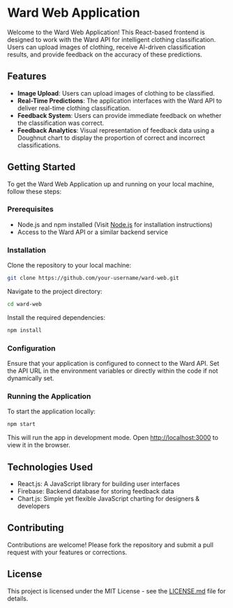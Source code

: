 
# Ward Web Application

Welcome to the Ward Web Application! This React-based frontend is designed to work with the Ward API for intelligent clothing classification. Users can upload images of clothing, receive AI-driven classification results, and provide feedback on the accuracy of these predictions.

## Features

- **Image Upload**: Users can upload images of clothing to be classified.
- **Real-Time Predictions**: The application interfaces with the Ward API to deliver real-time clothing classification.
- **Feedback System**: Users can provide immediate feedback on whether the classification was correct.
- **Feedback Analytics**: Visual representation of feedback data using a Doughnut chart to display the proportion of correct and incorrect classifications.

## Getting Started

To get the Ward Web Application up and running on your local machine, follow these steps:

### Prerequisites

- Node.js and npm installed (Visit [Node.js](https://nodejs.org/) for installation instructions)
- Access to the Ward API or a similar backend service

### Installation

Clone the repository to your local machine:

```bash
git clone https://github.com/your-username/ward-web.git
```

Navigate to the project directory:

```bash
cd ward-web
```

Install the required dependencies:

```bash
npm install
```

### Configuration

Ensure that your application is configured to connect to the Ward API. Set the API URL in the environment variables or directly within the code if not dynamically set.

### Running the Application

To start the application locally:

```bash
npm start
```

This will run the app in development mode. Open [http://localhost:3000](http://localhost:3000) to view it in the browser.

## Technologies Used

- React.js: A JavaScript library for building user interfaces
- Firebase: Backend database for storing feedback data
- Chart.js: Simple yet flexible JavaScript charting for designers & developers

## Contributing

Contributions are welcome! Please fork the repository and submit a pull request with your features or corrections.

## License

This project is licensed under the MIT License - see the [LICENSE.md](LICENSE.md) file for details.
